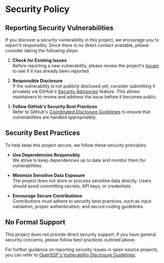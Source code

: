 # Security Policy

## Reporting Security Vulnerabilities

If you discover a security vulnerability in this project, we encourage you to report it responsibly. Since there is no direct contact available, please consider taking the following steps:

1. **Check for Existing Issues**  
   Before reporting a new vulnerability, please review the project's [Issues](../../issues) to see if it has already been reported.

2. **Responsible Disclosure**  
   If the vulnerability is not publicly disclosed yet, consider submitting it privately via GitHub's [Security Advisories](https://docs.github.com/en/code-security/security-advisories) feature. This allows maintainers to review and address the issue before it becomes public.

3. **Follow GitHub's Security Best Practices**  
   Refer to GitHub's [Coordinated Disclosure Guidelines](https://docs.github.com/en/code-security/getting-started/github-security-policy) to ensure that vulnerabilities are handled appropriately.

## Security Best Practices

To help keep this project secure, we follow these security principles:

- **Use Dependencies Responsibly**  
  We strive to keep dependencies up to date and monitor them for vulnerabilities.
  
- **Minimize Sensitive Data Exposure**  
  The project does not store or process sensitive data directly. Users should avoid committing secrets, API keys, or credentials.
  
- **Encourage Secure Contributions**  
  Contributions must adhere to security best practices, such as input validation, proper authentication, and secure coding guidelines.

## No Formal Support

This project does not provide direct security support. If you have general security concerns, please follow best practices outlined above. 

For further guidance on reporting security issues in open-source projects, you can refer to [OpenSSF's Vulnerability Disclosure Guidelines](https://openssf.org/vulnerability-disclosure/).
